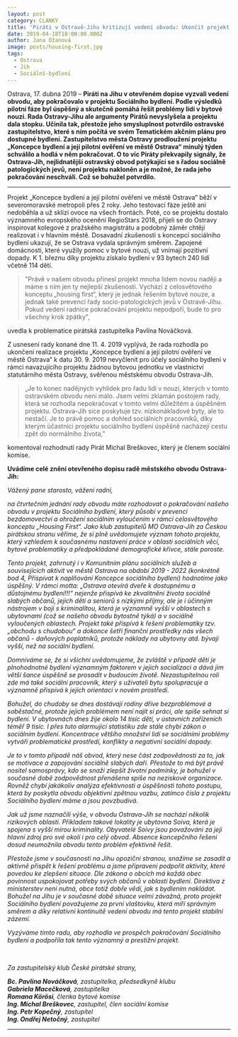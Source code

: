```yaml
---
layout: post
category: CLANKY
title: 'Piráti v Ostravě-Jihu kritizují vedení obvodu: Ukončit projekt Sociálního bydlení je chyba'
date: 2019-04-18T18:00:00.000Z
author: Jana Ožanová
image: posts/housing-first.jpg
tags:
  - Ostrava
  - Jih
  - Sociální-bydlení
---
```


Ostrava, 17. dubna 2019 – **Piráti na Jihu v otevřeném dopise vyzvali vedení obvodu, aby pokračovalo v projektu Sociálního bydlení. Podle výsledků pilotní fáze byl úspěšný a skutečně pomáhá řešit problémy lidí v bytové nouzi. Rada Ostravy-Jihu ale argumenty Pirátů nevyslyšela a projektu dala stopku. Učinila tak, přestože jeho smysluplnost potvrdilo ostravské zastupitelstvo, které s ním počítá ve svém Tematickém akčním plánu pro dostupné bydlení. Zastupitelstvo města Ostravy prodloužení projektu „Koncepce bydlení a její pilotní ověření ve městě Ostrava“ minulý týden schválilo a hodlá v něm pokračovat.  O to víc Piráty překvapily signály, že Ostrava-Jih, nejlidnatější ostravský obvod potýkající se s řadou sociálně patologických jevů, není projektu nakloněn a je možné, že rada jeho pokračování neschválí. Což se bohužel potvrdilo.**

<hr />

Projekt „Koncepce bydlení a její pilotní ověření ve městě Ostrava“ běží v severomoravské metropoli přes 2 roky. Jeho testovací fáze ještě ani nedoběhla a už sklízí ovoce na všech frontách. Poté, co se projektu dostalo významného evropského ocenění RegioStars 2018, přijeli se do Ostravy inspirovat kolegové z pražského magistrátu a podobný záměr chtějí realizovat i v hlavním městě. Dosavadní zkušenosti s koncepcí sociálního bydlení ukazují, že se Ostrava vydala správným směrem. Zapojené domácnosti, které využily pomoc v bytové nouzi, už vnímají pozitivní dopady. K 1. březnu díky projektu získalo bydlení v 93 bytech 240 lidí včetně 114 dětí.

> "Právě v našem obvodu přinesl projekt mnoha lidem novou naději a máme s ním jen ty nejlepší zkušenosti. Vychází z celosvětového  konceptu „housing first“, který je jednak řešením bytové nouze, a jednak  také prevencí řady socio-patologických jevů v Ostravě-Jihu. Pokud vedení radnice pokračování projektu nepodpoří, bude to pro všechny krok zpátky",

uvedla k problematice pirátská zastupitelka Pavlína Nováčková.

Z usnesení rady konané dne 11. 4. 2019 vyplývá, že rada rozhodla po ukončení realizace projektu „Koncepce bydlení a její pilotní ověření ve městě Ostrava“ k datu 30. 9. 2019 nevyčlenit pro účely sociálního bydlení v rámci navazujícího projektu žádnou bytovou jednotku ve vlastnictví statutárního města Ostravy, svěřenou městskému obvodu Ostrava-Jih.

> „Je to konec nadějných vyhlídek pro řadu lidí v nouzi, kterých v tomto ostravském obvodu není málo. Jsem velmi zklamán postojem rady, která se rozhodla nepokračovat v tomto velmi důležitém a úspěšném projektu. Ostrava-Jih sice poskytuje tzv. nízkonákladové byty, ale to nestačí. Je to právě pomoc a dohled sociálních pracovníků, díky kterým účastníci projektu sociálního bydlení úspěšně nacházejí cestu zpět do normálního života,"
 
komentoval rozhodnutí rady Pirát Michal Breškovec, který je členem sociální komise.

**Uvádíme celé znění otevřeného dopisu radě městského obvodu Ostrava-Jih:**

*Vážený pane starosto, vážení radní,*

*na čtvrtečním jednání rady obvodu máte rozhodovat o pokračování našeho obvodu v projektu Sociálního bydlení, který působí v prevenci bezdomovectví a ohrožení sociálním vyloučením v rámci celosvětového konceptu „Housing First“. Jako klub zastupitelů MO Ostrava-Jih za Českou pirátskou stranu věříme, že si plně uvědomujete význam tohoto projektu, který vzhledem k současnému nastavení práce v oblasti sociálních věcí, bytové problematiky a předpokládané demografické křivce, stále poroste.*

*Tento projekt, zahrnutý i v Komunitním plánu sociálních služeb a souvisejících aktivit ve městě Ostrava na období 2019 - 2022 (konkrétně bod 4, Přispívat k naplňování Koncepce sociálního bydlení) hodnotíme jako úspěšný. V rámci motta: „Ostrava otevírá dveře k dostupnému a důstojnému bydlení!!!“ nejenže přispívá ke zkvalitnění života sociálně slabých občanů, jejich dětí a seniorů s nízkými příjmy, ale je i účinným nástrojem v boji s kriminalitou, která je významně vyšší v oblastech s ubytovnami (což se našeho obvodu bytostně týká) a v sociálně vyloučených oblastech. Projekt také přispívá k řešení problematiky tzv. „obchodu s chudobou“ a dokonce šetří finanční prostředky nás všech občanů - daňových poplatníků, protože náklady na ubytovny atd. bývají vyšší, než na sociální bydlení.*

*Domníváme se, že si všichni uvědomujeme, že zvláště v případě dětí je plnohodnotné bydlení významným faktorem v jejich socializaci a dává jim větší šance úspěšně se prosadit v budoucím životě. Nezastupitelnou roli zde má také sociální pracovník, který s uživateli bytu spolupracuje a významně přispívá k jejich orientaci v novém prostředí.*

*Bohužel, do chudoby se dnes dostávají rodiny dříve bezproblémové a soběstačné, protože jejich problémem není najít si práci, ale spíše sehnat si bydlení. V ubytovnách dnes žije okolo 14 tisíc dětí, v ústavních zařízeních téměř 9 tisíc. I přes tuto alarmující statistiku zde stále chybí zákon o sociálním bydlení. Koncentrace většího množství lidí se sociálními problémy vytváří problematické prostředí, konflikty a  negativní sociální dopady.*

*Je to v tomto případě náš obvod, který nese část zodpovědnosti za to, jak se motivace a zapojování sociálně slabých daří. Přestože to má být právě nositel samosprávy, kdo se snaží zlepšit životní podmínky, je bohužel v současné době zodpovědnost přenášena spíše na neziskové organizace. Rovněž chybí jakákoliv analýza efektivnosti a úspěšnosti tohoto postupu, která by poskytla obvodu objektivní zpětnou vazbu, zatímco čísla z projektu Sociálního bydlení máme a jsou povzbudivá.*

*Jak už jsme naznačili výše, v obvodu Ostrava-Jih se nachází několik rizikových oblastí. Příkladem takové lokality je ubytovna Soiva, která je spojena s vyšší mírou kriminality. Obyvatelé Soivy jsou považováni za její hlavní zdroj pro své okolí i pro celý obvod. Absence koncepčního řešení dosud neumožnila obvodu tento problém efektivně řešit.*

*Přestože jsme v současnosti na Jihu opoziční stranou, snažíme se zasadit a aktivně přispět k řešení problému a jsme připraveni podpořit aktivity, které povedou ke zlepšení situace. Dle zákona o obcích má každá obec povinnost uspokojovat potřeby svých občanů v oblasti bydlení. Direktiva z ministerstev není nutná, obce totiž dobře vědí, jak s bydlením nakládat. Bohužel na Jihu je v současné době situace velmi závažná, proto projekt Sociálního bydlení považujeme za první vlaštovku, která míří správným směrem a díky relativní kontinuitě vedení obvodu má tento projekt stabilní zázemí.*

*Vyzýváme tímto radu, aby rozhodla ve prospěch pokračování Sociálního bydlení a podpořila tak tento významný a prestižní projekt.*

&nbsp;

*Za zastupitelský klub České pirátské strany,*

***Bc. Pavlína Nováčková**, zastupitelka, předsedkyně klubu*<br/>
***Gabriela Macečková**, zastupitelka*<br/>
***Romana Körösi**, členka bytové komise*<br/>
***Ing. Michal Breškovec**, zastupitel, člen sociální komise*<br/>
***Ing. Petr Kopečný**, zastupitel*<br/>
***Ing. Ondřej Netočný**, zastupitel*

- - -
